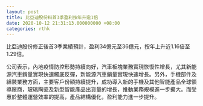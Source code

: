 ```yaml
---
layout: post
title: 比亞迪股份料首3季盈利按年升逾1倍
date: 2020-10-12 21:31:13.000000000 +08:00
categories: rthk
---
```


比亞迪股份修正後首3季業績預計，盈利34億元至36億元，按年上升近1.16倍至1.29倍。

公司表示，內地疫情防控形勢持續向好，汽車板塊業務實現恢復性增長，尤其新能源汽車銷量實現快速觸底反彈，新能源汽車銷量實現快速增長。另外，手機部件及組裝業務方面，主要客戶份額持續提升，成功導入新的手機及其他智能產品全球領導廠商，玻璃陶瓷及新型智能產品出貨量的增長，推動業務規模進一步擴大。而受惠於整體運營效率的提高，產品結構優化，盈利能力進一步提升。
